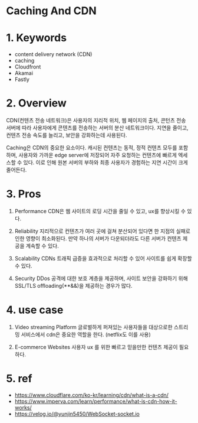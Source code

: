 # Caching And CDN

#
# 1. Keywords
- content delivery network (CDN)
- caching
- Cloudfront
- Akamai
- Fastly

#
# 2. Overview
CDN(컨텐츠 전송 네트워크)은 사용자의 지리적 위치, 웹 페이지의 출처,
콘턴츠 전송 서버에 따라 사용자에게 콘텐츠를 전송하는 서버의 분산 네트워크이다.
지연을 줄이고, 컨텐츠 전송 속도를 늘리고, 보안을 강화하는데 사용된다.

Caching은 CDN의 중요한 요소이다. 캐시된 컨텐츠는 동적, 정적 컨텐츠 모두를 포함하며, 사용자와 가까운 edge server에 저장되어 자주 요청하는 컨텐츠에 빠르게 엑세스할 수 있다. 이로 인해 원본 서버의 부하와 최종 사용자가 경험하는 지연 시간이 크게 줄어든다.

#
# 3. Pros
1. Performance
CDN은 웹 사이트의 로딩 시간을 줄일 수 있고, ux를 향상시킬 수 있다.

2. Reliability
지리적으로 컨텐츠가 여러 곳에 걸쳐 분산되어 있다면 한 지점의 실패로 인한 영향이 최소화된다. 만약 하나의 서버가 다운되더라도 다른 서버가 컨텐츠 제공을 계속할 수 있다.

3. Scalability
CDNs 트래픽 급증을 효과적으로 처리할 수 있어 사이트를 쉽게 확장할 수 있다.

4. Security
DDos 공격에 대한 보호 계층을 제공하며, 사이트 보안을 강화하기 위해 SSL/TLS offloading(**&&)을 제공하는 경우가 많다.

#
# 4. use case
1. Video streaming Platform
글로벌하게 퍼져있는 사용자들을 대상으로한 스트리밍 서비스에서 cdn은 중요한 역할을 한다. (netflix도 이를 사용)

2. E-commerce Websites
사용자 ux 를 위한 빠르고 믿을만한 컨텐츠 제공이 필요하다.

#
# 5. ref
- https://www.cloudflare.com/ko-kr/learning/cdn/what-is-a-cdn/
- https://www.imperva.com/learn/performance/what-is-cdn-how-it-works/
- https://velog.io/@yunjin5450/WebSocket-socket.io